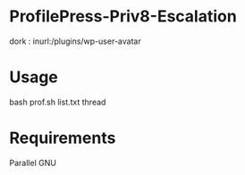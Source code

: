 # ProfilePress-Priv8-Escalation 
dork : inurl:/plugins/wp-user-avatar

# Usage
bash prof.sh list.txt thread 

# Requirements
Parallel GNU 
